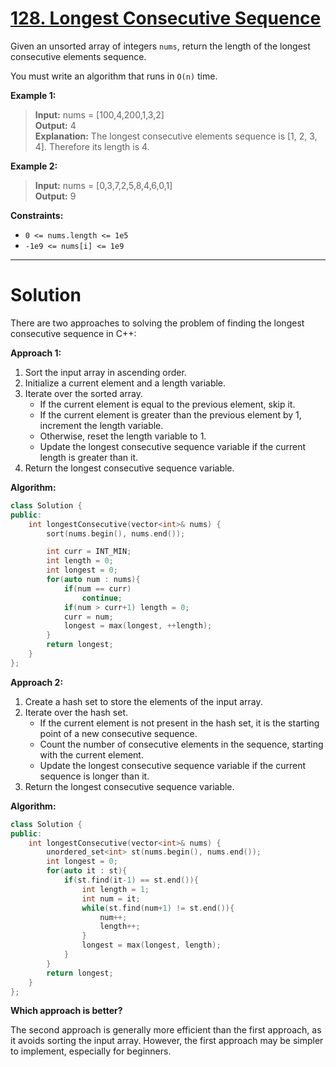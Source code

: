 # [128. Longest Consecutive Sequence](https://leetcode.com/problems/longest-consecutive-sequence)

Given an unsorted array of integers `nums`, return the length of the longest consecutive elements sequence.

You must write an algorithm that runs in `O(n)` time.


**Example 1:**

>**Input:** nums = [100,4,200,1,3,2]<br>
**Output:** 4<br>
**Explanation:** The longest consecutive elements sequence is [1, 2, 3, 4]. Therefore its length is 4.

**Example 2:**

>**Input:** nums = [0,3,7,2,5,8,4,6,0,1]<br>
**Output:** 9

**Constraints:**

- `0 <= nums.length <= 1e5`
- `-1e9 <= nums[i] <= 1e9`
---
# Solution

There are two approaches to solving the problem of finding the longest consecutive sequence in C++:

**Approach 1:**

1. Sort the input array in ascending order.
2. Initialize a current element and a length variable.
3. Iterate over the sorted array.
    * If the current element is equal to the previous element, skip it.
    * If the current element is greater than the previous element by 1, increment the length variable.
    * Otherwise, reset the length variable to 1.
    * Update the longest consecutive sequence variable if the current length is greater than it.
4. Return the longest consecutive sequence variable.

**Algorithm:**

```c++
class Solution {
public:
    int longestConsecutive(vector<int>& nums) {
        sort(nums.begin(), nums.end());

        int curr = INT_MIN;
        int length = 0;
        int longest = 0;
        for(auto num : nums){
            if(num == curr)
                continue;
            if(num > curr+1) length = 0;
            curr = num;
            longest = max(longest, ++length);
        }
        return longest;
    }
};
```

**Approach 2:**

1. Create a hash set to store the elements of the input array.
2. Iterate over the hash set.
    * If the current element is not present in the hash set, it is the starting point of a new consecutive sequence.
    * Count the number of consecutive elements in the sequence, starting with the current element.
    * Update the longest consecutive sequence variable if the current sequence is longer than it.
3. Return the longest consecutive sequence variable.

**Algorithm:**

```c++
class Solution {
public:
    int longestConsecutive(vector<int>& nums) {
        unordered_set<int> st(nums.begin(), nums.end());
        int longest = 0;
        for(auto it : st){
            if(st.find(it-1) == st.end()){
                int length = 1;
                int num = it;
                while(st.find(num+1) != st.end()){
                    num++;
                    length++;
                }
                longest = max(longest, length);
            }
        }
        return longest;
    }
};
```

**Which approach is better?**

The second approach is generally more efficient than the first approach, as it avoids sorting the input array. However, the first approach may be simpler to implement, especially for beginners.